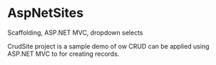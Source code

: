 # AspNetSites
Scaffolding, ASP.NET MVC, dropdown selects

CrudSite project is a sample demo of ow CRUD can be applied using ASP.NET MVC to for creating records.
